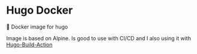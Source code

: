 # Hugo Docker

🐳 Docker image for hugo

Image is based on Alpine. Is good to use with CI/CD and I also using it with [Hugo-Build-Action](https://github.com/MayMeowHQ/Hugo-Build-Action)

